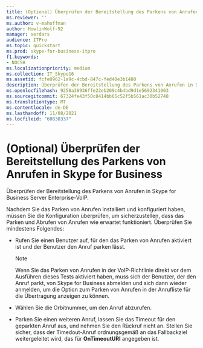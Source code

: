 ```yaml
---
title: (Optional) Überprüfen der Bereitstellung des Parkens von Anrufen in Skype for Business
ms.reviewer: ''
ms.author: v-mahoffman
author: HowlinWolf-92
manager: serdars
audience: ITPro
ms.topic: quickstart
ms.prod: skype-for-business-itpro
f1.keywords:
- NOCSH
ms.localizationpriority: medium
ms.collection: IT_Skype16
ms.assetid: fcfe0962-1a9c-4cbd-847c-fed40e3b1480
description: Überprüfen der Bereitstellung des Parkens von Anrufen in Skype for Business Server Enterprise-VoIP.
ms.openlocfilehash: 9258a38936ffe22eb209c4b4bd9d1e5692341003
ms.sourcegitcommit: 67324fe43f50c8414bb65c52f5b561ac30b52748
ms.translationtype: MT
ms.contentlocale: de-DE
ms.lasthandoff: 11/08/2021
ms.locfileid: "60838337"
---
```

# <a name="optional-verify-call-park-deployment-in-skype-for-business"></a>(Optional) Überprüfen der Bereitstellung des Parkens von Anrufen in Skype for Business
 
Überprüfen der Bereitstellung des Parkens von Anrufen in Skype for Business Server Enterprise-VoIP. 
  
Nachdem Sie das Parken von Anrufen installiert und konfiguriert haben, müssen Sie die Konfiguration überprüfen, um sicherzustellen, dass das Parken und Abrufen von Anrufen wie erwartet funktioniert. Überprüfen Sie mindestens Folgendes:
  
- Rufen Sie einen Benutzer auf, für den das Parken von Anrufen aktiviert ist und der Benutzer den Anruf parken lässt.
    
    > [!NOTE]
    > Wenn Sie das Parken von Anrufen in der VoIP-Richtlinie direkt vor dem Ausführen dieses Tests aktiviert haben, muss sich der Benutzer, der den Anruf parkt, von Skype for Business abmelden und sich dann wieder anmelden, um die Option zum Parken von Anrufen in der Anrufliste für die Übertragung anzeigen zu können. 
  
- Wählen Sie die Orbitnummer, um den Anruf abzurufen.
    
- Parken Sie einen weiteren Anruf, lassen Sie das Timeout für den geparkten Anruf aus, und nehmen Sie den Rückruf nicht an. Stellen Sie sicher, dass der Timedout-Anruf ordnungsgemäß an das Fallbackziel weitergeleitet wird, das für **OnTimeoutURI** angegeben ist.
    

